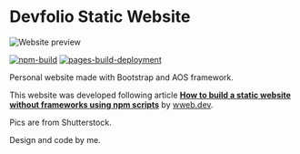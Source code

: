 # Devfolio Static Website

![Website preview](https://repository-images.githubusercontent.com/190986196/62ae63d6-59b0-499b-b506-58e0e6d0670b)

[![npm-build](https://github.com/xtenzQ/xtenzQ.github.io/actions/workflows/build.yml/badge.svg)](https://github.com/xtenzQ/xtenzQ.github.io/actions/workflows/build.yml)
[![pages-build-deployment](https://github.com/xtenzQ/xtenzQ.github.io/actions/workflows/pages/pages-build-deployment/badge.svg)](https://github.com/xtenzQ/xtenzQ.github.io/actions/workflows/pages/pages-build-deployment)

Personal website made with Bootstrap and AOS framework.

This website was developed following article **[How to build a static website without frameworks using npm scripts](https://wweb.dev/blog/how-to-create-static-website-npm-scripts/)** by [wweb.dev](https://wweb.dev/).

Pics are from Shutterstock.

Design and code by me.
